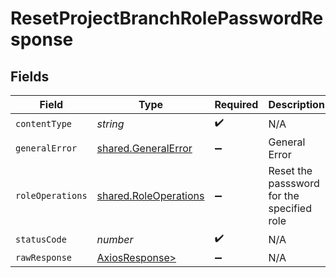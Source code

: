 # ResetProjectBranchRolePasswordResponse


## Fields

| Field                                                          | Type                                                           | Required                                                       | Description                                                    |
| -------------------------------------------------------------- | -------------------------------------------------------------- | -------------------------------------------------------------- | -------------------------------------------------------------- |
| `contentType`                                                  | *string*                                                       | :heavy_check_mark:                                             | N/A                                                            |
| `generalError`                                                 | [shared.GeneralError](../../models/shared/generalerror.md)     | :heavy_minus_sign:                                             | General Error                                                  |
| `roleOperations`                                               | [shared.RoleOperations](../../models/shared/roleoperations.md) | :heavy_minus_sign:                                             | Reset the passsword for the specified role                     |
| `statusCode`                                                   | *number*                                                       | :heavy_check_mark:                                             | N/A                                                            |
| `rawResponse`                                                  | [AxiosResponse>](https://axios-http.com/docs/res_schema)       | :heavy_minus_sign:                                             | N/A                                                            |